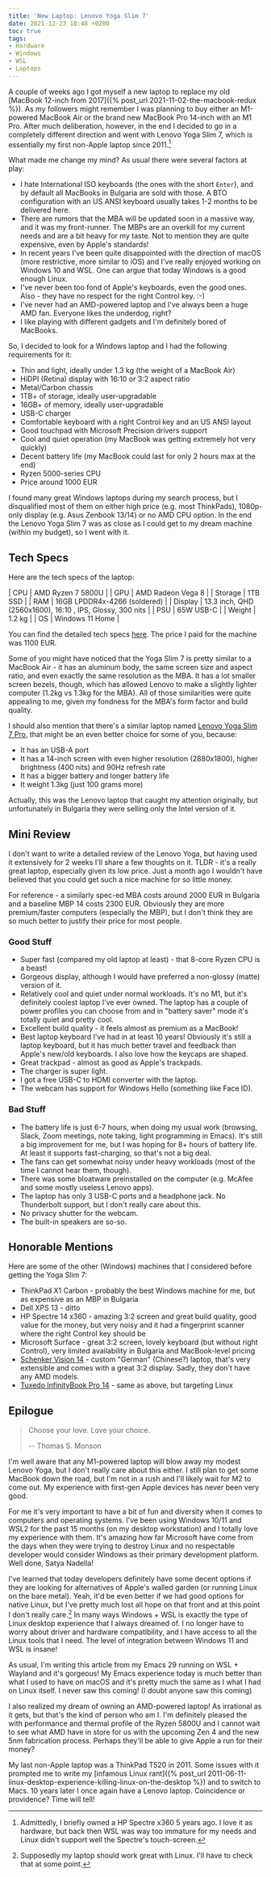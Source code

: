 ```yaml
---
title: 'New Laptop: Lenovo Yoga Slim 7'
date: 2021-12-23 10:48 +0200
toc: true
tags:
- Hardware
- Windows
- WSL
- Laptops
---
```


A couple of weeks ago I got myself a new laptop to replace my old [MacBook
12-inch from 2017]({% post_url 2021-11-02-the-macbook-redux %}).  As my
followers might remember I was planning to buy either an M1-powered MacBook Air
or the brand new MacBook Pro 14-inch with an M1 Pro. After much deliberation,
however, in the end I decided to go in a completely different direction and went
with Lenovo Yoga Slim 7, which is essentially my first non-Apple laptop since
2011.[^1]

What made me change my mind? As usual there were several factors at play:

* I hate International ISO keyboards (the ones with the short `Enter`), and by default all
MacBooks in Bulgaria are sold with those. A BTO configuration with an US ANSI keyboard usually takes
1-2 months to be delivered here.
* There are rumors that the MBA will be updated soon in a massive way, and it was
my front-runner. The MBPs are an overkill for my current needs and are a bit
heavy for my taste. Not to mention they are quite expensive, even by Apple's standards!
* In recent years I've been quite disappointed with the direction of macOS (more restrictive, more similar to iOS) and I've really enjoyed working on Windows 10 and WSL. One can argue that today Windows is a good enough Linux.
* I've never been too fond of Apple's keyboards, even the good ones. Also - they have no respect for the right Control key. :-)
* I've never had an AMD-powered laptop and I've always been a huge AMD fan. Everyone likes the underdog, right?
* I like playing with different gadgets and I'm definitely bored of MacBooks.

So, I decided to look for a Windows laptop and I had the following requirements for it:

* Thin and light, ideally under 1.3 kg (the weight of a MacBook Air)
* HiDPI (Retina) display with 16:10 or 3:2 aspect ratio
* Metal/Carbon chassis
* 1TB+ of storage, ideally user-upgradable
* 16GB+ of memory, ideally user-upgradable
* USB-C charger
* Comfortable keyboard with a right Control key and an US ANSI layout
* Good touchpad with Microsoft Precision drivers support
* Cool and quiet operation (my MacBook was getting extremely hot very quickly)
* Decent battery life (my MacBook could last for only 2 hours max at the end)
* Ryzen 5000-series CPU
* Price around 1000 EUR

I found many great Windows laptops during my search process, but I disqualified
most of them on either high price (e.g. most ThinkPads), 1080p-only display
(e.g. Asus Zenbook 13/14) or no AMD CPU option. In the end the Lenovo Yoga Slim
7 was as close as I could get to my dream machine (within my budget), so I went with it.

## Tech Specs

Here are the tech specs of the laptop:

| CPU | AMD Ryzen 7 5800U |
| GPU | AMD Radeon Vega 8 |
| Storage | 1TB SSD |
| RAM | 16GB LPDDR4x-4266 (soldered) |
| Display | 13.3 inch, QHD (2560x1600), 16:10 , IPS, Glossy, 300 nits |
| PSU | 65W USB-C |
| Weight | 1.2 kg |
| OS | Windows 11 Home |

You can find the detailed tech specs [here](https://psref.lenovo.com/syspool/Sys/PDF/Yoga/Yoga_Slim_7_13ACN5/Yoga_Slim_7_13ACN5_Spec.pdf).
The price I paid for the machine was 1100 EUR.

Some of you might have noticed that the Yoga Slim 7 is pretty similar to a MacBook
Air - it has an aluminum body, the same screen size and aspect ratio, and even
exactly the same resolution as the MBA. It has a lot smaller screen bezels, though, which
has allowed Lenovo to make a slightly lighter computer (1.2kg vs 1.3kg for the
MBA). All of those similarities were quite appealing to me, given my fondness for the MBA's
form factor and build quality.

I should also mention that there's a similar laptop named [Lenovo Yoga Slim 7 Pro](https://www.lenovo.com/gb/en/laptops/yoga/yoga-slim-series/Yoga-Slim-7-Pro-14ARH5/p/LEN101Y0001), that might be an even better choice for some of you, because:

* It has an USB-A port
* It has a 14-inch screen with even higher resolution (2880x1800), higher brightness (400 nits) and 90Hz refresh rate
* It has a bigger battery and longer battery life
* It weight 1.3kg (just 100 grams more)

Actually, this was the Lenovo laptop that caught my attention originally, but unfortunately in Bulgaria they were selling only the Intel version of it.

## Mini Review

I don't want to write a detailed review of the Lenovo Yoga, but having used it extensively for 2 weeks I'll share a few thoughts on it.
TLDR - it's a really great laptop, especially given its low price. Just a month ago I wouldn't have believed that you could get such a
nice machine for so little money.

For reference - a similarly spec-ed MBA costs around 2000 EUR in Bulgaria and a baseline MBP 14 costs 2300 EUR.
Obviously they are more premium/faster computers (especially the MBP), but I don't think they are so much better to justify their price for most people.

### Good Stuff

* Super fast (compared my old laptop at least) - that 8-core Ryzen CPU is a beast!
* Gorgeous display, although I would have preferred a non-glossy (matte) version of it.
* Relatively cool and quiet under normal workloads. It's no M1, but it's definitely coolest laptop I've ever owned. The laptop has a couple of power profiles you can choose from and in "battery saver" mode it's totally quiet and pretty cool.
* Excellent build quality - it feels almost as premium as a MacBook!
* Best laptop keyboard I've had in at least 10 years! Obviously it's still a laptop keyboard, but it has much better travel and feedback than Apple's new/old keyboards. I also love how the keycaps are shaped.
* Great trackpad - almost as good as Apple's trackpads.
* The charger is super light.
* I got a free USB-C to HDMI converter with the laptop.
* The webcam has support for Windows Hello (something like Face ID).

### Bad Stuff

* The battery life is just 6-7 hours, when doing my usual work (browsing, Slack,
  Zoom meetings, note taking, light programming in Emacs). It's still a big
  improvement for me, but I was hoping for 8+ hours of battery life. At least it
  supports fast-charging, so that's not a big deal.
* The fans can get somewhat noisy under heavy workloads (most of the time I cannot hear them, though).
* There was some bloatware preinstalled on the computer (e.g. McAfee and some mostly useless Lenovo apps).
* The laptop has only 3 USB-C ports and a headphone jack. No Thunderbolt support, but I don't really care about this.
* No privacy shutter for the webcam.
* The built-in speakers are so-so.

## Honorable Mentions

Here are some of the other (Windows) machines that I considered before getting the Yoga Slim 7:

* ThinkPad X1 Carbon - probably the best Windows machine for me, but as expensive as an MBP in Bulgaria
* Dell XPS 13 - ditto
* HP Spectre 14 x360 - amazing 3:2 screen and great build quality, good value for the money, but very noisy and it had a fingerprint scanner where the right Control key should be
* Microsoft Surface - great 3:2 screen, lovely keyboard (but without right Control), very limited availability in Bulgaria and MacBook-level pricing
* [Schenker Vision 14](https://www.schenker-tech.de/en/schenker-vision-14) - custom "German" (Chinese?) laptop, that's very extensible and comes with a great 3:2 display. Sadly, they don't have any AMD models.
* [Tuxedo InfinityBook Pro 14](https://www.tuxedocomputers.com/en/Linux-Hardware/Linux-Notebooks/10-14-inch/TUXEDO-InfinityBook-Pro-14-Gen6.tuxedo) - same as above, but targeting Linux

## Epilogue

> Choose your love. Love your choice.
>
> -- Thomas S. Monson

I'm well aware that any M1-powered laptop will blow away my modest Lenovo Yoga, but I don't really care about this either. I still plan to get
some MacBook down the road, but I'm not in a rush and I'll likely wait for M2 to come out. My experience with first-gen Apple devices has never
been very good.

For me it's very important to have a bit of fun and diversity when it comes to computers and operating systems. I've been using Windows 10/11 and WSL2
for the past 15 months (on my desktop workstation) and I totally love my experience with them. It's amazing how far Microsoft have come from the days when they were trying to destroy Linux and
no respectable developer would consider Windows as their primary development platform. Well done, Satya Nadella!

I've learned that today developers definitely have some decent options if they
are looking for alternatives of Apple's walled garden (or running Linux on the
bare metal). Yeah, it'd be even better if we had good options for native Linux,
but I've pretty much lost all hope on that front and at this point I don't
really care.[^2] In many ways Windows + WSL is exactly the type of Linux desktop
experience that I always dreamed of. I no longer have to worry about driver and hardware compatibility, and I
have access to all the Linux tools that I need. The level of integration between Windows 11 and WSL is insane!

As usual, I'm writing this article from my
Emacs 29 running on WSL + Wayland and it's gorgeous! My Emacs experience today is much better than what I used to have
on macOS and it's pretty much the same as I what I had on Linux itself. I never saw this coming! (I doubt anyone saw this coming)

I also realized my dream of owning an AMD-powered laptop! As irrational as it gets, but that's the kind of person who am I. I'm definitely
pleased the with performance and thermal profile of the Ryzen 5800U and I cannot wait to see what AMD have in store for us with the upcoming
Zen 4 and the new 5nm fabrication process. Perhaps they'll be able to give Apple a run for their money?

My last non-Apple laptop was a ThinkPad T520 in 2011. Some issues with it prompted me to write my [infamous Linux rant]({% post_url 2011-06-11-linux-desktop-experience-killing-linux-on-the-desktop %}) and to switch to Macs. 10 years later I once again have a Lenovo laptop. Coincidence or providence? Time will tell!

[^1]: Admittedly, I briefly owned a HP Spectre x360 5 years ago. I love it as hardware, but back then WSL was way too immature for my needs and Linux didn't support well the Spectre's touch-screen.
[^2]: Supposedly my laptop should work great with Linux. I'll have to check that at some point.
